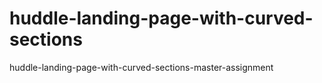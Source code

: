 # huddle-landing-page-with-curved-sections
 huddle-landing-page-with-curved-sections-master-assignment

